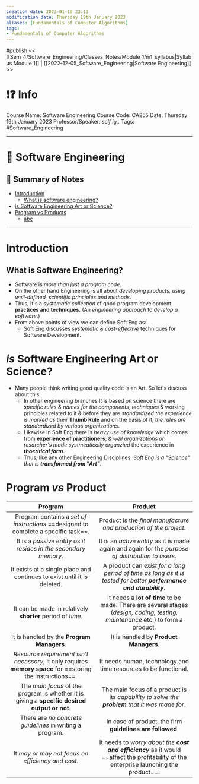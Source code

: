 ```yaml
---
creation date: 2023-01-19 23:13
modification date: Thursday 19th January 2023
aliases: [Fundamentals of Computer Algorithms]
tags: 
- Fundamentals of Computer Algorithms
---
```

#publish
<< [[Sem_4/Software_Engineering/Classes_Notes/Module_1/m1_syllabus|Syllabus Module 1]] | [[2022-12-05_Software_Engineering|Software Engineering]] >>

# ❗❓ Info
Course Name: Software Engineering
Course Code: CA255
Date: Thursday 19th January 2023
Professor/Speaker: *self ig..*
Tags: #Software_Engineering

---
# 📑 Software Engineering

## 📃 Summary of Notes
- [Introduction](#introduction)
	- [What is software engineering?](#What%20is%20Software%20Engineering?>)
- [is Software Engineering Art or Science?](<#is Software Engineering Art or Science?>)
- [Program vs Products](<#Program vs Product>)
	- [abc](#abc)

---
# **Introduction**

## **What is Software Engineering?**
- Software is *more than just a program code*.
- On the other hand Engineering is all about *developing products, using well-defined, scientific principles and methods*.
- Thus, It's a *systematic collection* of good program development **practices and techniques**. (An *engineering approach* to *develop a software*.)
- From above points of view we can define Soft Eng as:
	- Soft Eng discusses *systematic & cost-effective* techniques for Software Development.

# *is* **Software Engineering Art or Science?**
- Many people think writing good quality code is an Art. So let's discuss about this:
	- In other engineering branches It is based on science there are *specific rules & names for the components, techniques* & working principles related to it & before they are *standardized the experience is marked as* their **Thumb Rule** and on the basis of it, *the rules are standardized by various organizations*.
	- Likewise in Soft Eng there is *heavy use of knowledge* which comes from **experience of practitioners**, & *well organizations or resarcher's made systmeatically organzied* the experience in ***thoeritical form***.
	- Thus, like any other Engineering Disciplines, *Soft Eng is a "Science" that is **transformed from "Art"***.

# **Program** *vs* **Product**
|                                                 **Program**                                                 	|                                                               **Product**                                                               	|
|:-----------------------------------------------------------------------------------------------------------:	|:---------------------------------------------------------------------------------------------------------------------------------------:	|
| Program contains a _set of instructions_ ==designed to complete a specific task==.                          	| Product is the _final manufacture and production of the project_.                                                                       	|
| It is a _passive entity as it resides in the secondary memory_.                                             	| It is an _active entity_ as it is made again and again for the _purpose of distribution to users_.                                      	|
| It exists at a single place and continues to exist until it is deleted.                                     	| A product can _exist for a long period of time as long as it is tested for better **performance and durability**_.                      	|
| It can be made in relatively **shorter** period of _time_.                                                  	| It needs a **lot of time** to be made. There are several stages (_design, coding, testing, maintenance_ etc.) to form a product.        	|
| It is handled by the **Program Managers**.                                                                  	| It is handled by **Product Managers**.                                                                                                  	|
| _Resource requirement isn't necessary_, it only requires **memory space** for ==storing the instructions==. 	| It needs human, technology and time resources to be functional.                                                                         	|
| The _main focus_ of the program is whether it is giving a **specific desired output or not**.               	| The main focus of a product is its _capability to solve the **problem** that it was made for_.                                          	|
| There are _no concrete guidelines_ in writing a program.                                                    	| In case of product, the firm **guidelines are followed**.                                                                               	|
| It _may or may not focus on efficiency and cost_.                                                           	| It needs to _worry about the **cost and efficiency**_ as it would ==affect the profitability of the enterprise launching the product==. 	|

